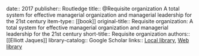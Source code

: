 date:: 2017
publisher:: Routledge
title:: @Requisite organization A total system for effective managerial organization and managerial leadership for the 21st century
item-type:: [[book]]
original-title:: Requisite organization: A total system for effective managerial organization and managerial leadership for the 21st century
short-title:: Requisite organization
authors:: [[Elliott Jaques]]
library-catalog:: Google Scholar
links:: [Local library](zotero://select/library/items/9SII3GQM), [Web library](https://www.zotero.org/users/6520516/items/9SII3GQM)
